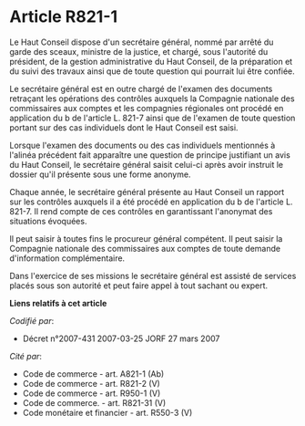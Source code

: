 # Article R821-1

Le Haut Conseil dispose d'un secrétaire général, nommé par arrêté du garde des sceaux, ministre de la justice, et chargé,
sous l'autorité du président, de la gestion administrative du Haut Conseil, de la préparation et du suivi des travaux ainsi
que de toute question qui pourrait lui être confiée.

Le secrétaire général est en outre chargé de l'examen des documents retraçant les opérations des contrôles auxquels la
Compagnie nationale des commissaires aux comptes et les compagnies régionales ont procédé en application du b de l'article L.
821-7 ainsi que de l'examen de toute question portant sur des cas individuels dont le Haut Conseil est saisi.

Lorsque l'examen des documents ou des cas individuels mentionnés à l'alinéa précédent fait apparaître une question de
principe justifiant un avis du Haut Conseil, le secrétaire général saisit celui-ci après avoir instruit le dossier qu'il
présente sous une forme anonyme.

Chaque année, le secrétaire général présente au Haut Conseil un rapport sur les contrôles auxquels il a été procédé en
application du b de l'article L. 821-7. Il rend compte de ces contrôles en garantissant l'anonymat des situations évoquées.

Il peut saisir à toutes fins le procureur général compétent. Il peut saisir la Compagnie nationale des commissaires aux
comptes de toute demande d'information complémentaire.

Dans l'exercice de ses missions le secrétaire général est assisté de services placés sous son autorité et peut faire appel à
tout sachant ou expert.

**Liens relatifs à cet article**

_Codifié par_:

  - Décret n°2007-431 2007-03-25 JORF 27 mars 2007

_Cité par_:

  - Code de commerce - art. A821-1 (Ab)
  - Code de commerce - art. R821-2 (V)
  - Code de commerce - art. R950-1 (V)
  - Code de commerce. - art. R821-31 (V)
  - Code monétaire et financier - art. R550-3 (V)
